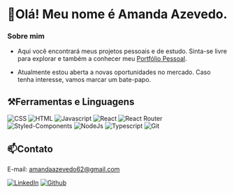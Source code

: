 # 👋Olá! Meu nome é Amanda Azevedo.

### Sobre mim
- Aqui você encontrará meus projetos pessoais e de estudo. Sinta-se livre para explorar e também a conhecer meu [Portfólio Pessoal](https://amandaazevedo62.github.io/portfolio-amanda2022/).

- Atualmente estou aberta a novas oportunidades no mercado. Caso tenha interesse, vamos marcar um bate-papo.

## ⚒Ferramentas e Linguagens

![CSS](https://img.shields.io/badge/CSS3-1572B6?style=for-the-badge&logo=css3&logoColor=white)
![HTML](https://img.shields.io/badge/HTML5-E34F26?style=for-the-badge&logo=html5&logoColor=white)
![Javascript](https://img.shields.io/badge/JavaScript-323330?style=for-the-badge&logo=javascript&logoColor=F7DF1E)
![React](https://img.shields.io/badge/React-20232A?style=for-the-badge&logo=react&logoColor=61DAFB)
![React Router](https://img.shields.io/badge/React_Router-CA4245?style=for-the-badge&logo=react-router&logoColor=white)
![Styled-Components](https://img.shields.io/badge/styled--components-DB7093?style=for-the-badge&logo=styled-components&logoColor=white)
![NodeJs](https://img.shields.io/badge/Node.js-43853D?style=for-the-badge&logo=node.js&logoColor=white)
![Typescript](https://img.shields.io/badge/TypeScript-007ACC?style=for-the-badge&logo=typescript&logoColor=white)
![Git](https://img.shields.io/badge/GIT-E44C30?style=for-the-badge&logo=git&logoColor=white)

## 📫Contato
E-mail: amandaazevedo62@gmail.com

[![LinkedIn](https://img.shields.io/badge/LinkedIn-0077B5?style=for-the-badge&logo=linkedin&logoColor=white)](https://www.linkedin.com/in/amanda-azevedo-60a03294/)
[![Github](https://img.shields.io/badge/GitHub-100000?style=for-the-badge&logo=github&logoColor=white)](https://github.com/AmandaAzevedo62)
